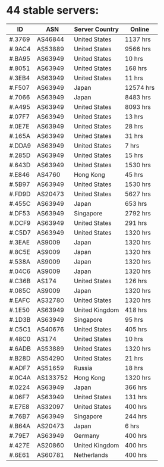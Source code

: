 # 44 stable servers:

| ID | ASN | Server Country | Online |
| ------ | ------ | ------ | ------ |
| #.3769 | AS46844 | United States | 1137 hrs |
| #.9AC4 | AS53889 | United States | 9566 hrs |
| #.BA95 | AS63949 | United States | 10 hrs |
| #.8051 | AS63949 | United States | 168 hrs |
| #.3EB4 | AS63949 | United States | 11 hrs |
| #.F507 | AS63949 | Japan | 12574 hrs |
| #.7066 | AS63949 | Japan | 8483 hrs |
| #.A495 | AS63949 | United States | 8093 hrs |
| #.07F7 | AS63949 | United States | 13 hrs |
| #.0E7E | AS63949 | United States | 28 hrs |
| #.165A | AS63949 | United States | 31 hrs |
| #.DDA9 | AS63949 | United States | 7 hrs |
| #.285D | AS63949 | United States | 15 hrs |
| #.643D | AS63949 | United States | 1530 hrs |
| #.E846 | AS4760 | Hong Kong | 45 hrs |
| #.5B97 | AS63949 | United States | 1530 hrs |
| #.FD9D | AS20473 | United States | 5627 hrs |
| #.455C | AS63949 | Japan | 653 hrs |
| #.DF53 | AS63949 | Singapore | 2792 hrs |
| #.DCF9 | AS63949 | United States | 291 hrs |
| #.C5D7 | AS63949 | United States | 1320 hrs |
| #.3EAE | AS9009 | Japan | 1320 hrs |
| #.8C5E | AS9009 | Japan | 1320 hrs |
| #.538A | AS9009 | Japan | 1320 hrs |
| #.04C6 | AS9009 | Japan | 1320 hrs |
| #.C36B | AS174 | United States | 126 hrs |
| #.085C | AS9009 | Japan | 1320 hrs |
| #.EAFC | AS32780 | United States | 1320 hrs |
| #.1E50 | AS63949 | United Kingdom | 418 hrs |
| #.1D3B | AS63949 | Singapore | 95 hrs |
| #.C5C1 | AS40676 | United States | 405 hrs |
| #.48C0 | AS174 | United States | 10 hrs |
| #.6ADB | AS53889 | United States | 1320 hrs |
| #.B28D | AS54290 | United States | 21 hrs |
| #.ADF7 | AS51659 | Russia | 18 hrs |
| #.0C4A | AS133752 | Hong Kong | 1320 hrs |
| #.0224 | AS63949 | Japan | 366 hrs |
| #.06F7 | AS63949 | United States | 131 hrs |
| #.E7E8 | AS32097 | United States | 400 hrs |
| #.76B7 | AS63949 | Singapore | 244 hrs |
| #.B64A | AS20473 | Japan | 6 hrs |
| #.79E7 | AS63949 | Germany | 400 hrs |
| #.427E | AS20860 | United Kingdom | 400 hrs |
| #.6E61 | AS60781 | Netherlands | 400 hrs |

